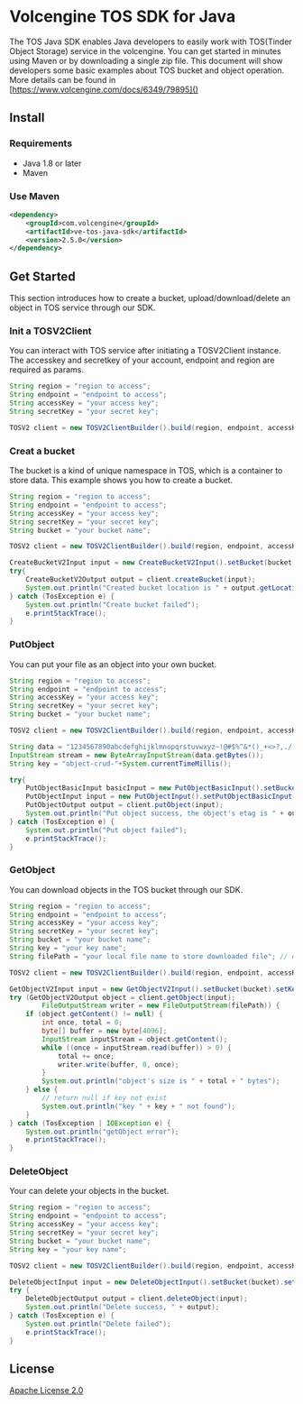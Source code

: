 # Volcengine TOS SDK for Java
The TOS Java SDK enables Java developers to easily work with TOS(Tinder Object Storage) service in the volcengine.
You can get started in minutes using Maven or by downloading a single zip file.
This document will show developers some basic examples about TOS bucket and object operation.
More details can be found in [https://www.volcengine.com/docs/6349/79895]()

## Install
### Requirements
- Java 1.8 or later
- Maven
### Use Maven
```xml
<dependency>
    <groupId>com.volcengine</groupId>
    <artifactId>ve-tos-java-sdk</artifactId>
    <version>2.5.0</version>
</dependency>
```

## Get Started
This section introduces how to create a bucket, upload/download/delete an object in TOS service through our SDK.
### Init a TOSV2Client
You can interact with TOS service after initiating a TOSV2Client instance.
The accesskey and secretkey of your account, endpoint and region are required as params.

```java
String region = "region to access";
String endpoint = "endpoint to access";
String accessKey = "your access key";
String secretKey = "your secret key";

TOSV2 client = new TOSV2ClientBuilder().build(region, endpoint, accessKey, secretKey);
```

### Creat a bucket
The bucket is a kind of unique namespace in TOS, which is a container to store data.
This example shows you how to create a bucket.
```java
String region = "region to access";
String endpoint = "endpoint to access";
String accessKey = "your access key";
String secretKey = "your secret key";
String bucket = "your bucket name";

TOSV2 client = new TOSV2ClientBuilder().build(region, endpoint, accessKey, secretKey);

CreateBucketV2Input input = new CreateBucketV2Input().setBucket(bucket);
try{
    CreateBucketV2Output output = client.createBucket(input);
    System.out.println("Created bucket location is " + output.getLocation());
} catch (TosException e) {
    System.out.println("Create bucket failed");
    e.printStackTrace();
}
```

### PutObject
You can put your file as an object into your own bucket.

```java
String region = "region to access";
String endpoint = "endpoint to access";
String accessKey = "your access key";
String secretKey = "your secret key";
String bucket = "your bucket name";

TOSV2 client = new TOSV2ClientBuilder().build(region, endpoint, accessKey, secretKey);

String data = "1234567890abcdefghijklmnopqrstuvwxyz~!@#$%^&*()_+<>?,./   :'1234567890abcdefghijklmnopqrstuvwxyz~!@#$%^&*()_+<>?,./   :'";
InputStream stream = new ByteArrayInputStream(data.getBytes());
String key = "object-crud-"+System.currentTimeMillis();

try{
    PutObjectBasicInput basicInput = new PutObjectBasicInput().setBucket(bucket).setKey(key);
    PutObjectInput input = new PutObjectInput().setPutObjectBasicInput(basicInput).setContent(stream);
    PutObjectOutput output = client.putObject(input);
    System.out.println("Put object success, the object's etag is " + output.getEtag());
} catch (TosException e) {
    System.out.println("Put object failed");
    e.printStackTrace();
}
```

### GetObject
You can download objects in the TOS bucket through our SDK.

```java
String region = "region to access";
String endpoint = "endpoint to access";
String accessKey = "your access key";
String secretKey = "your secret key";
String bucket = "your bucket name";
String key = "your key name";
String filePath = "your local file name to store downloaded file"; // eg. "/home/user/aaa.txt"

TOSV2 client = new TOSV2ClientBuilder().build(region, endpoint, accessKey, secretKey);

GetObjectV2Input input = new GetObjectV2Input().setBucket(bucket).setKey(key);
try (GetObjectV2Output object = client.getObject(input);
        FileOutputStream writer = new FileOutputStream(filePath)) {
    if (object.getContent() != null) {
        int once, total = 0;
        byte[] buffer = new byte[4096];
        InputStream inputStream = object.getContent();
        while ((once = inputStream.read(buffer)) > 0) {
            total += once;
            writer.write(buffer, 0, once);
        }
        System.out.println("object's size is " + total + " bytes");
    } else {
        // return null if key not exist
        System.out.println("key " + key + " not found");
    }
} catch (TosException | IOException e) {
    System.out.println("getObject error");
    e.printStackTrace();
}
```

### DeleteObject
Your can delete your objects in the bucket.

```java
String region = "region to access";
String endpoint = "endpoint to access";
String accessKey = "your access key";
String secretKey = "your secret key";
String bucket = "your bucket name";
String key = "your key name";

TOSV2 client = new TOSV2ClientBuilder().build(region, endpoint, accessKey, secretKey);

DeleteObjectInput input = new DeleteObjectInput().setBucket(bucket).setKey(key);
try {
    DeleteObjectOutput output = client.deleteObject(input);
    System.out.println("Delete success, " + output);
} catch (TosException e) {
    System.out.println("Delete failed");
    e.printStackTrace();
}
```

## License
[Apache License 2.0](https://www.apache.org/licenses/LICENSE-2.0.html)